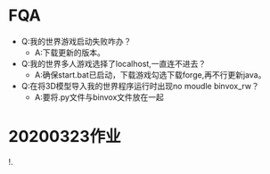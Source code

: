 # FQA
* Q:我的世界游戏启动失败咋办？
  * A:下载更新的版本。
* Q:我的世界多人游戏选择了localhost,一直连不进去？
  * A:确保start.bat已启动，下载游戏勾选下载forge,再不行更新java。
* Q:在将3D模型导入我的世界程序运行时出现no moudle binvox_rw？
  * A:要将.py文件与binvox文件放在一起
 
# 20200323作业
!.
